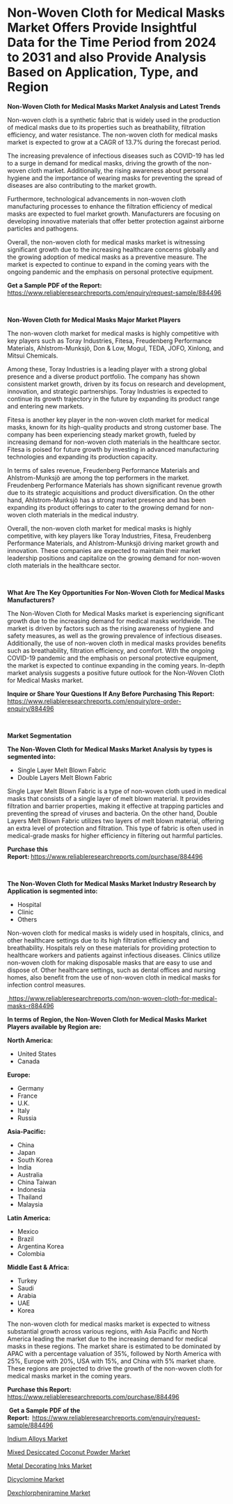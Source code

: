 <p><h1>Non-Woven Cloth for Medical Masks Market Offers Provide Insightful Data for the Time Period from 2024 to 2031 and also Provide Analysis Based on Application, Type, and Region</h1></p><p><strong>Non-Woven Cloth for Medical Masks Market Analysis and Latest Trends</strong></p>
<p><p>Non-woven cloth is a synthetic fabric that is widely used in the production of medical masks due to its properties such as breathability, filtration efficiency, and water resistance. The non-woven cloth for medical masks market is expected to grow at a CAGR of 13.7% during the forecast period. </p><p>The increasing prevalence of infectious diseases such as COVID-19 has led to a surge in demand for medical masks, driving the growth of the non-woven cloth market. Additionally, the rising awareness about personal hygiene and the importance of wearing masks for preventing the spread of diseases are also contributing to the market growth.</p><p>Furthermore, technological advancements in non-woven cloth manufacturing processes to enhance the filtration efficiency of medical masks are expected to fuel market growth. Manufacturers are focusing on developing innovative materials that offer better protection against airborne particles and pathogens.</p><p>Overall, the non-woven cloth for medical masks market is witnessing significant growth due to the increasing healthcare concerns globally and the growing adoption of medical masks as a preventive measure. The market is expected to continue to expand in the coming years with the ongoing pandemic and the emphasis on personal protective equipment.</p></p>
<p><strong>Get a Sample PDF of the Report:&nbsp;</strong> <a href="https://www.reliableresearchreports.com/enquiry/request-sample/884496">https://www.reliableresearchreports.com/enquiry/request-sample/884496</a></p>
<p>&nbsp;</p>
<p><strong>Non-Woven Cloth for Medical Masks Major Market Players</strong></p>
<p><p>The non-woven cloth market for medical masks is highly competitive with key players such as Toray Industries, Fitesa, Freudenberg Performance Materials, Ahlstrom-Munksjö, Don & Low, Mogul, TEDA, JOFO, Xinlong, and Mitsui Chemicals. </p><p>Among these, Toray Industries is a leading player with a strong global presence and a diverse product portfolio. The company has shown consistent market growth, driven by its focus on research and development, innovation, and strategic partnerships. Toray Industries is expected to continue its growth trajectory in the future by expanding its product range and entering new markets.</p><p>Fitesa is another key player in the non-woven cloth market for medical masks, known for its high-quality products and strong customer base. The company has been experiencing steady market growth, fueled by increasing demand for non-woven cloth materials in the healthcare sector. Fitesa is poised for future growth by investing in advanced manufacturing technologies and expanding its production capacity.</p><p>In terms of sales revenue, Freudenberg Performance Materials and Ahlstrom-Munksjö are among the top performers in the market. Freudenberg Performance Materials has shown significant revenue growth due to its strategic acquisitions and product diversification. On the other hand, Ahlstrom-Munksjö has a strong market presence and has been expanding its product offerings to cater to the growing demand for non-woven cloth materials in the medical industry.</p><p>Overall, the non-woven cloth market for medical masks is highly competitive, with key players like Toray Industries, Fitesa, Freudenberg Performance Materials, and Ahlstrom-Munksjö driving market growth and innovation. These companies are expected to maintain their market leadership positions and capitalize on the growing demand for non-woven cloth materials in the healthcare sector.</p></p>
<p>&nbsp;</p>
<p><strong>What Are The Key Opportunities For Non-Woven Cloth for Medical Masks Manufacturers?</strong></p>
<p><p>The Non-Woven Cloth for Medical Masks market is experiencing significant growth due to the increasing demand for medical masks worldwide. The market is driven by factors such as the rising awareness of hygiene and safety measures, as well as the growing prevalence of infectious diseases. Additionally, the use of non-woven cloth in medical masks provides benefits such as breathability, filtration efficiency, and comfort. With the ongoing COVID-19 pandemic and the emphasis on personal protective equipment, the market is expected to continue expanding in the coming years. In-depth market analysis suggests a positive future outlook for the Non-Woven Cloth for Medical Masks market.</p></p>
<p><strong>Inquire or Share Your Questions If Any Before Purchasing This Report:</strong> <a href="https://www.reliableresearchreports.com/enquiry/pre-order-enquiry/884496">https://www.reliableresearchreports.com/enquiry/pre-order-enquiry/884496</a></p>
<p>&nbsp;</p>
<p><strong>Market Segmentation</strong></p>
<p><strong>The Non-Woven Cloth for Medical Masks Market Analysis by types is segmented into:</strong></p>
<p><ul><li>Single Layer Melt Blown Fabric</li><li>Double Layers Melt Blown Fabric</li></ul></p>
<p><p>Single Layer Melt Blown Fabric is a type of non-woven cloth used in medical masks that consists of a single layer of melt blown material. It provides filtration and barrier properties, making it effective at trapping particles and preventing the spread of viruses and bacteria. On the other hand, Double Layers Melt Blown Fabric utilizes two layers of melt blown material, offering an extra level of protection and filtration. This type of fabric is often used in medical-grade masks for higher efficiency in filtering out harmful particles.</p></p>
<p><strong>Purchase this Report:&nbsp;</strong><a href="https://www.reliableresearchreports.com/purchase/884496">https://www.reliableresearchreports.com/purchase/884496</a></p>
<p>&nbsp;</p>
<p><strong>The Non-Woven Cloth for Medical Masks Market Industry Research by Application is segmented into:</strong></p>
<p><ul><li>Hospital</li><li>Clinic</li><li>Others</li></ul></p>
<p><p>Non-woven cloth for medical masks is widely used in hospitals, clinics, and other healthcare settings due to its high filtration efficiency and breathability. Hospitals rely on these materials for providing protection to healthcare workers and patients against infectious diseases. Clinics utilize non-woven cloth for making disposable masks that are easy to use and dispose of. Other healthcare settings, such as dental offices and nursing homes, also benefit from the use of non-woven cloth in medical masks for infection control measures.</p></p>
<p><a href="https://www.reliableresearchreports.com/non-woven-cloth-for-medical-masks-r884496">&nbsp;https://www.reliableresearchreports.com/non-woven-cloth-for-medical-masks-r884496</a></p>
<p><strong>In terms of Region, the Non-Woven Cloth for Medical Masks Market Players available by Region are:</strong></p>
<p>
    <p> <strong> North America: </strong>
        <ul>
            <li>United States</li>
            <li>Canada</li>
        </ul>
        </p> 
    <p> <strong> Europe: </strong>
        <ul>
            <li>Germany</li>
            <li>France</li>
            <li>U.K.</li>
            <li>Italy</li>
            <li>Russia</li>
        </ul>
        </p> 
    <p> <strong> Asia-Pacific: </strong>
        <ul>
            <li>China</li>
            <li>Japan</li>
            <li>South Korea</li>
            <li>India</li>
            <li>Australia</li>
            <li>China Taiwan</li>
            <li>Indonesia</li>
            <li>Thailand</li>
            <li>Malaysia</li>
        </ul>
        </p> 
    <p> <strong> Latin America: </strong>
        <ul>
            <li>Mexico</li>
            <li>Brazil</li>
            <li>Argentina Korea</li>
            <li>Colombia</li>
        </ul>
        </p> 
    <p> <strong> Middle East & Africa: </strong>
        <ul>
            <li>Turkey</li>
            <li>Saudi</li>
            <li>Arabia</li>
            <li>UAE</li>
            <li>Korea</li>
        </ul>
    </p>
    </p>
<p><p>The non-woven cloth for medical masks market is expected to witness substantial growth across various regions, with Asia Pacific and North America leading the market due to the increasing demand for medical masks in these regions. The market share is estimated to be dominated by APAC with a percentage valuation of 35%, followed by North America with 25%, Europe with 20%, USA with 15%, and China with 5% market share. These regions are projected to drive the growth of the non-woven cloth for medical masks market in the coming years.</p></p>
<p><strong>Purchase this Report: </strong><a href="https://www.reliableresearchreports.com/purchase/884496">https://www.reliableresearchreports.com/purchase/884496</a></p>
<p>&nbsp;<strong>Get a Sample PDF of the Report:&nbsp;&nbsp;</strong><a href="https://www.reliableresearchreports.com/enquiry/request-sample/884496">https://www.reliableresearchreports.com/enquiry/request-sample/884496</a></p>
<p><strong></strong></p>
<p><p><a href="https://www.linkedin.com/pulse/emerging-trends-indium-alloys-market-global-outlook-future-prospects-ligcc">Indium Alloys Market</a></p><p><a href="https://github.com/indrystar/Market-Research-Report-List-4/blob/main/mixed-desiccated-coconut-powder-market.md">Mixed Desiccated Coconut Powder Market</a></p><p><a href="https://www.linkedin.com/pulse/global-metal-decorating-inks-market-size-expected-experience-wbicc">Metal Decorating Inks Market</a></p><p><a href="https://issuu.com/reportprime-2/docs/dicyclomine-market-size-2030.pptx">Dicyclomine Market</a></p><p><a href="https://issuu.com/reportprime-2/docs/dexchlorpheniramine-market-size-2030.pptx">Dexchlorpheniramine Market</a></p></p>